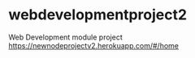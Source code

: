 # webdevelopmentproject2
Web Development module project
https://newnodeprojectv2.herokuapp.com/#/home
